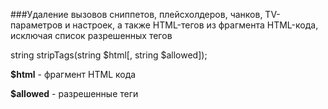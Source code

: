 ###Удаление вызовов сниппетов, плейсхолдеров, чанков, TV-параметров и настроек, а также HTML-тегов из фрагмента HTML-кода, исключая список разрешенных тегов

string stripTags(string $html[, string $allowed]);

**$html** - фрагмент HTML кода

**$allowed** - разрешенные теги